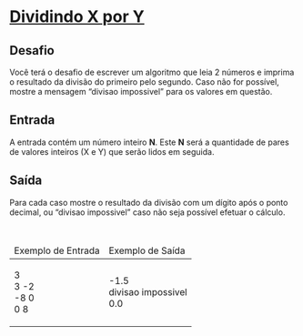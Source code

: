 # [Dividindo X por Y](https://github.com/JefersonMelo/07-DIO/tree/master/03-.Net_Fundamentals/02-Introducao_Programacao_Com_.NET/01-Dividindo_X_Por_Y/Program.cs)

<div><div>
<h2>Desafio</h2>

<p>Você terá o desafio de escrever um algoritmo que leia 2 números e imprima o resultado da divisão do primeiro pelo segundo. Caso não for possível, mostre a mensagem “divisao impossivel” para os valores em questão.</p>
</div>

<h2>Entrada</h2>

<div>
<p>A entrada contém um número inteiro <strong>N</strong>. Este <strong>N</strong> será a quantidade de pares de valores inteiros (X e Y) que serão lidos em seguida.</p>
</div>

<h2>Saída</h2>

<div>
<p>Para cada caso mostre o resultado da divisão com um dígito após o ponto decimal, ou “divisao impossivel” caso não seja possível efetuar o cálculo.</p>
</div>

<div>&nbsp;</div>

<table>
	<thead>
		<tr>
			<td>Exemplo de Entrada</td>
			<td>Exemplo de Saída</td>
		</tr>
	</thead>
	<tbody>
		<tr>
			<td>
			<p>3<br>
			3 -2<br>
			-8 0<br>
			0 8</p>
			</td>
			<td>
			<p>-1.5<br>
			divisao impossivel<br>
			0.0</p>
			</td>
		</tr>
	</tbody>
</table> <br><br></div>